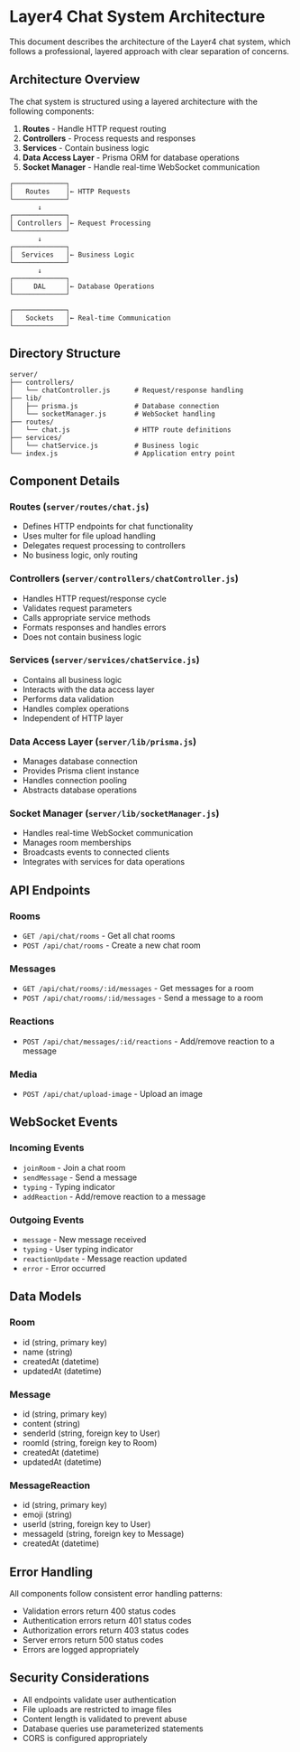 # Layer4 Chat System Architecture

This document describes the architecture of the Layer4 chat system, which follows a professional, layered approach with clear separation of concerns.

## Architecture Overview

The chat system is structured using a layered architecture with the following components:

1. **Routes** - Handle HTTP request routing
2. **Controllers** - Process requests and responses
3. **Services** - Contain business logic
4. **Data Access Layer** - Prisma ORM for database operations
5. **Socket Manager** - Handle real-time WebSocket communication

```
┌─────────────┐
│   Routes    │← HTTP Requests
└─────────────┘
       ↓
┌─────────────┐
│ Controllers │← Request Processing
└─────────────┘
       ↓
┌─────────────┐
│  Services   │← Business Logic
└─────────────┘
       ↓
┌─────────────┐
│     DAL     │← Database Operations
└─────────────┘

┌─────────────┐
│   Sockets   │← Real-time Communication
└─────────────┘
```

## Directory Structure

```
server/
├── controllers/
│   └── chatController.js      # Request/response handling
├── lib/
│   ├── prisma.js              # Database connection
│   └── socketManager.js       # WebSocket handling
├── routes/
│   └── chat.js                # HTTP route definitions
├── services/
│   └── chatService.js         # Business logic
└── index.js                   # Application entry point
```

## Component Details

### Routes (`server/routes/chat.js`)

- Defines HTTP endpoints for chat functionality
- Uses multer for file upload handling
- Delegates request processing to controllers
- No business logic, only routing

### Controllers (`server/controllers/chatController.js`)

- Handles HTTP request/response cycle
- Validates request parameters
- Calls appropriate service methods
- Formats responses and handles errors
- Does not contain business logic

### Services (`server/services/chatService.js`)

- Contains all business logic
- Interacts with the data access layer
- Performs data validation
- Handles complex operations
- Independent of HTTP layer

### Data Access Layer (`server/lib/prisma.js`)

- Manages database connection
- Provides Prisma client instance
- Handles connection pooling
- Abstracts database operations

### Socket Manager (`server/lib/socketManager.js`)

- Handles real-time WebSocket communication
- Manages room memberships
- Broadcasts events to connected clients
- Integrates with services for data operations

## API Endpoints

### Rooms

- `GET /api/chat/rooms` - Get all chat rooms
- `POST /api/chat/rooms` - Create a new chat room

### Messages

- `GET /api/chat/rooms/:id/messages` - Get messages for a room
- `POST /api/chat/rooms/:id/messages` - Send a message to a room

### Reactions

- `POST /api/chat/messages/:id/reactions` - Add/remove reaction to a message

### Media

- `POST /api/chat/upload-image` - Upload an image

## WebSocket Events

### Incoming Events

- `joinRoom` - Join a chat room
- `sendMessage` - Send a message
- `typing` - Typing indicator
- `addReaction` - Add/remove reaction to a message

### Outgoing Events

- `message` - New message received
- `typing` - User typing indicator
- `reactionUpdate` - Message reaction updated
- `error` - Error occurred

## Data Models

### Room

- id (string, primary key)
- name (string)
- createdAt (datetime)
- updatedAt (datetime)

### Message

- id (string, primary key)
- content (string)
- senderId (string, foreign key to User)
- roomId (string, foreign key to Room)
- createdAt (datetime)
- updatedAt (datetime)

### MessageReaction

- id (string, primary key)
- emoji (string)
- userId (string, foreign key to User)
- messageId (string, foreign key to Message)
- createdAt (datetime)

## Error Handling

All components follow consistent error handling patterns:
- Validation errors return 400 status codes
- Authentication errors return 401 status codes
- Authorization errors return 403 status codes
- Server errors return 500 status codes
- Errors are logged appropriately

## Security Considerations

- All endpoints validate user authentication
- File uploads are restricted to image files
- Content length is validated to prevent abuse
- Database queries use parameterized statements
- CORS is configured appropriately